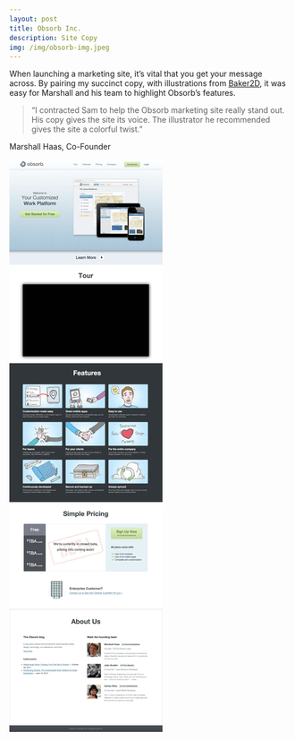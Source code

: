 ```yaml
---
layout: post
title: Obsorb Inc.
description: Site Copy
img: /img/obsorb-img.jpeg
---
```


When launching a marketing site, it’s vital that you get your message across. By pairing my succinct copy, with illustrations from [Baker2D](http://www.baker2d.co.uk/), it was easy for Marshall and his team to highlight Obsorb’s features.

>“I contracted Sam to help the Obsorb marketing site really stand out. His copy gives the site its voice. The illustrator he recommended gives the site a colorful twist.”

Marshall Haas, Co-Founder

<img src="/img/Obsorb.jpg">
 